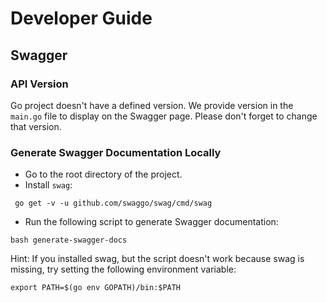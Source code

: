 # Developer Guide

## Swagger

### API Version

Go project doesn't have a defined version. We provide version in the `main.go` file to display on the Swagger page. 
Please don't forget to change that version.

### Generate Swagger Documentation Locally

* Go to the root directory of the project.
* Install `swag`:

```shell
 go get -v -u github.com/swaggo/swag/cmd/swag
```

* Run the following script to generate Swagger documentation:

```shell
bash generate-swagger-docs 
 ```

Hint: If you installed swag, but the script doesn't work because swag is missing, try setting the following environment variable:

```shell
export PATH=$(go env GOPATH)/bin:$PATH
```